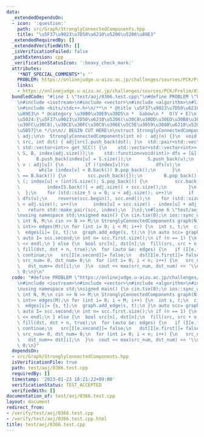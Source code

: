 ```yaml
---
data:
  _extendedDependsOn:
  - icon: ':question:'
    path: src/Graph/StronglyConnectedComponents.hpp
    title: "\u5F37\u9023\u7D50\u6210\u5206\u5206\u89E3"
  _extendedRequiredBy: []
  _extendedVerifiedWith: []
  _isVerificationFailed: false
  _pathExtension: cpp
  _verificationStatusIcon: ':heavy_check_mark:'
  attributes:
    '*NOT_SPECIAL_COMMENTS*': ''
    PROBLEM: https://onlinejudge.u-aizu.ac.jp/challenges/sources/PCK/Prelim/0366
    links:
    - https://onlinejudge.u-aizu.ac.jp/challenges/sources/PCK/Prelim/0366
  bundledCode: "#line 1 \"test/aoj/0366.test.cpp\"\n#define PROBLEM \"https://onlinejudge.u-aizu.ac.jp/challenges/sources/PCK/Prelim/0366\"\
    \n#include <iostream>\n#include <vector>\n#include <algorithm>\n#line 2 \"src/Graph/StronglyConnectedComponents.hpp\"\
    \n#include <bits/stdc++.h>\n/**\n * @title \u5F37\u9023\u7D50\u6210\u5206\u5206\
    \u89E3\n * @category \u30B0\u30E9\u30D5\n *  Gabow\n *  O(V + E)\n *  \u8FD4\u308A\
    \u5024:{\u5F37\u9023\u7D50\u6210\u5206(\u30C8\u30DD\u30ED\u30B8\u30AB\u30EB\u30BD\
    \u30FC\u30C8),\u30CE\u30FC\u30C9\u306E\u5C5E\u3059\u308B\u6210\u5206\u306E\u6DFB\
    \u5B57}\n */\n\n// BEGIN CUT HERE\n\nstruct StronglyConnectedComponents {\n  std::vector<std::vector<int>>\
    \ adj;\n\n  StronglyConnectedComponents(int n) : adj(n) {}\n  void add_edge(int\
    \ src, int dst) { adj[src].push_back(dst); }\n  std::pair<std::vector<std::vector<int>>,\
    \ std::vector<int>> get_SCC() {\n    std::vector<std::vector<int>> scc;\n    std::vector<int>\
    \ S, B, index(adj.size());\n    std::function<void(int)> dfs = [&](int u) {\n\
    \      B.push_back(index[u] = S.size());\n      S.push_back(u);\n      for (int\
    \ v : adj[u]) {\n        if (!index[v])\n          dfs(v);\n        else\n   \
    \       while (index[v] < B.back()) B.pop_back();\n      }\n      if (index[u]\
    \ == B.back()) {\n        scc.push_back({});\n        B.pop_back();\n        for\
    \ (; index[u] < (int)S.size(); S.pop_back()) {\n          scc.back().push_back(S.back());\n\
    \          index[S.back()] = adj.size() + scc.size();\n        }\n      }\n  \
    \  };\n    for (std::size_t u = 0; u < adj.size(); u++)\n      if (!index[u])\
    \ dfs(u);\n    reverse(scc.begin(), scc.end());\n    for (std::size_t u = 0; u\
    \ < adj.size(); u++)\n      index[u] = scc.size() - index[u] + adj.size();\n \
    \   return std::make_pair(scc, index);\n  }\n};\n#line 6 \"test/aoj/0366.test.cpp\"\
    \nusing namespace std;\nsigned main() {\n cin.tie(0);\n ios::sync_with_stdio(0);\n\
    \ int N, M;\n cin >> N >> M;\n StronglyConnectedComponents graph(N);\n vector<pair<int,\
    \ int>> edges(M);\n for (int i= 0; i < M; i++) {\n  int s, t;\n  cin >> s >> t;\n\
    \  edges[i]= {s, t};\n  graph.add_edge(s, t);\n }\n auto scc= graph.get_SCC();\n\
    \ auto I= scc.second;\n int n= scc.first.size();\n if (n == 1) {\n  cout << 0\
    \ << endl;\n } else {\n  bool src[n], dst[n];\n  fill(src, src + n, true);\n \
    \ fill(dst, dst + n, true);\n  for (auto &e: edges) {\n   if (I[e.first] == I[e.second])\
    \ continue;\n   src[I[e.second]]= false;\n   dst[I[e.first]]= false;\n  }\n  int\
    \ src_num= 0, dst_num= 0;\n  for (int i= 0; i < n; i++) {\n   src_num+= src[i];\n\
    \   dst_num+= dst[i];\n  }\n  cout << max(src_num, dst_num) << '\\n';\n }\n return\
    \ 0;\n}\n"
  code: "#define PROBLEM \"https://onlinejudge.u-aizu.ac.jp/challenges/sources/PCK/Prelim/0366\"\
    \n#include <iostream>\n#include <vector>\n#include <algorithm>\n#include \"src/Graph/StronglyConnectedComponents.hpp\"\
    \nusing namespace std;\nsigned main() {\n cin.tie(0);\n ios::sync_with_stdio(0);\n\
    \ int N, M;\n cin >> N >> M;\n StronglyConnectedComponents graph(N);\n vector<pair<int,\
    \ int>> edges(M);\n for (int i= 0; i < M; i++) {\n  int s, t;\n  cin >> s >> t;\n\
    \  edges[i]= {s, t};\n  graph.add_edge(s, t);\n }\n auto scc= graph.get_SCC();\n\
    \ auto I= scc.second;\n int n= scc.first.size();\n if (n == 1) {\n  cout << 0\
    \ << endl;\n } else {\n  bool src[n], dst[n];\n  fill(src, src + n, true);\n \
    \ fill(dst, dst + n, true);\n  for (auto &e: edges) {\n   if (I[e.first] == I[e.second])\
    \ continue;\n   src[I[e.second]]= false;\n   dst[I[e.first]]= false;\n  }\n  int\
    \ src_num= 0, dst_num= 0;\n  for (int i= 0; i < n; i++) {\n   src_num+= src[i];\n\
    \   dst_num+= dst[i];\n  }\n  cout << max(src_num, dst_num) << '\\n';\n }\n return\
    \ 0;\n}"
  dependsOn:
  - src/Graph/StronglyConnectedComponents.hpp
  isVerificationFile: true
  path: test/aoj/0366.test.cpp
  requiredBy: []
  timestamp: '2023-01-23 18:21:22+09:00'
  verificationStatus: TEST_ACCEPTED
  verifiedWith: []
documentation_of: test/aoj/0366.test.cpp
layout: document
redirect_from:
- /verify/test/aoj/0366.test.cpp
- /verify/test/aoj/0366.test.cpp.html
title: test/aoj/0366.test.cpp
---
```

